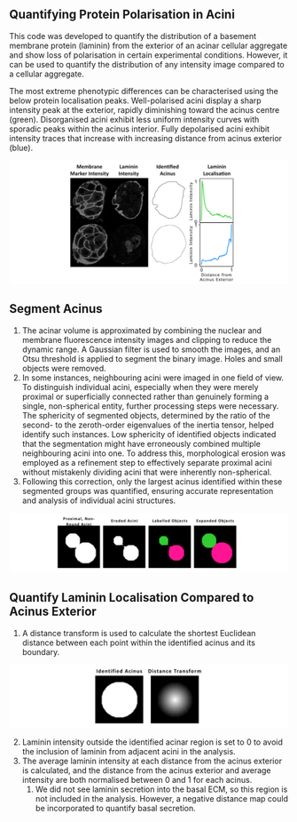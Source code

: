 ## Quantifying Protein Polarisation in Acini

This code was developed to quantify the distribution of a basement membrane protein (laminin) from the exterior of an acinar cellular aggregate and show loss of polarisation in certain experimental conditions. However, it can be used to quantify the distribution of any intensity image compared to a cellular aggregate.

The most extreme phenotypic differences can be characterised using the below protein localisation peaks. Well-polarised acini display a sharp intensity peak at the exterior, rapidly diminishing toward the acinus centre (green). Disorganised acini exhibit less uniform intensity curves with sporadic peaks within the acinus interior. Fully depolarised acini exhibit intensity traces that increase with increasing distance from acinus exterior (blue).

![images/image.png](images/image.png)

## Segment Acinus

1. The acinar volume is approximated by combining the nuclear and membrane fluorescence intensity images and clipping to reduce the dynamic range. A Gaussian filter is used to smooth the images, and an Otsu threshold is applied to segment the binary image. Holes and small objects were removed.
2. In some instances, neighbouring acini were imaged in one field of view. To distinguish individual acini, especially when they were merely proximal or superficially connected rather than genuinely forming a single, non-spherical entity, further processing steps were necessary. The sphericity of segmented objects, determined by the ratio of the second- to the zeroth-order eigenvalues of the inertia tensor, helped identify such instances. Low sphericity of identified objects indicated that the segmentation might have erroneously combined multiple neighbouring acini into one. To address this, morphological erosion was employed as a refinement step to effectively separate proximal acini without mistakenly dividing acini that were inherently non-spherical.
3. Following this correction, only the largest acinus identified within these segmented groups was quantified, ensuring accurate representation and analysis of individual acini structures.

![images/image1.png](images/image1.png)

## Quantify Laminin Localisation Compared to Acinus Exterior

1. A distance transform is used to calculate the shortest Euclidean distance between each point within the identified acinus and its boundary.

![images/image2.png](images/image2.png)

2. Laminin intensity outside the identified acinar region is set to 0 to avoid the inclusion of laminin from adjacent acini in the analysis.
3. The average laminin intensity at each distance from the acinus exterior is calculated, and the distance from the acinus exterior and average intensity are both normalised between 0 and 1 for each acinus.
    1. We did not see laminin secretion into the basal ECM, so this region is not included in the analysis. However, a negative distance map could be incorporated to quantify basal secretion.
